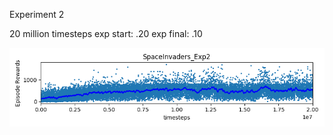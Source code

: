 Experiment 2

20 million timesteps
exp start: .20
exp final: .10

![Results](https://github.com/andrewgough94/agents/blob/master/atari/experiments/hyperparameterExperiments/openai-2018-03-10-12-01-47-275583/Figure_1.png)
